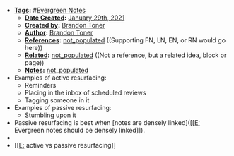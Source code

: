 - **[Tags](<Tags.md>):** #[Evergreen Notes](<Evergreen Notes.md>)
    - **[Date Created](<Date Created.md>):** [January 29th, 2021](<January 29th, 2021.md>)
    - **[Created by](<Created by.md>):** [Brandon Toner](<Brandon Toner.md>)
    - **[Author](<Author.md>):** [Brandon Toner](<Brandon Toner.md>)
    - **[References](<References.md>):** [not_populated](<not_populated.md>) ((Supporting FN, LN, EN, or RN would go here))
    - **[Related](<Related.md>):** [not_populated](<not_populated.md>) ((Not a reference, but a related idea, block or page))
    - **[Notes](<Notes.md>):** [not_populated](<not_populated.md>)
- Examples of active resurfacing:
    - Reminders
    - Placing in the inbox of scheduled reviews
    - Tagging someone in it
- Examples of passive resurfacing:
    - Stumbling upon it
- Passive resurfacing is best when [notes are densely linked]([[[E:](<[[E:.md>) Evergreen notes should be densely linked]]).
- 
- [[[E:](<[[E:.md>) active vs passive resurfacing]]
